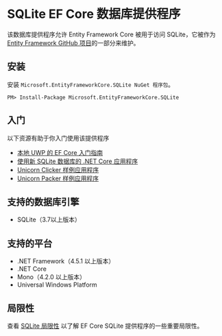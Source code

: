 # SQLite EF Core 数据库提供程序

该数据库提供程序允许 Entity Framework Core 被用于访问 SQLite，它被作为 [Entity Framework GitHub 项目](https://github.com/aspnet/EntityFramework)的一部分来维护。

## 安装

安装 `Microsoft.EntityFrameworkCore.SQLite NuGet 程序包`。

```console
PM> Install-Package Microsoft.EntityFrameworkCore.SQLite
```

## 入门

以下资源有助于你入门使用该提供程序

* [本地 UWP 的 EF Core 入门指南](../../2、入门指南/F、通用Windows平台（UWP）/A、通用Windows平台（UWP）.md)
* [使用新 SQLite 数据库的 .NET Core 应用程序](../../2、入门指南/D、.NETCore/B、新数据库.md)
* [Unicorn Clicker 样例应用程序](https://github.com/rowanmiller/UnicornStore/tree/master/UnicornClicker/UWP)
* [Unicorn Packer 样例应用程序](https://github.com/rowanmiller/UnicornStore/tree/master/UnicornPacker)

## 支持的数据库引擎

* SQLite（3.7以上版本）

## 支持的平台

* .NET Framework（4.5.1 以上版本）
* .NET Core
* Mono（4.2.0 以上版本）
* Universal Windows Platform

## 局限性

查看 [SQLite 局限性](./B、SQLite局限性.md) 以了解 EF Core SQLite 提供程序的一些重要局限性。